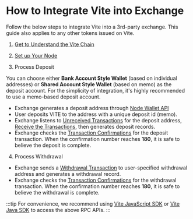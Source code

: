 # How to Integrate Vite into Exchange

Follow the below steps to integrate Vite into a 3rd-party exchange. This guide also applies to any other tokens issued on Vite.

1. [Get to Understand the Vite Chain](../../introduction/README.md)

2. [Set up Your Node](../node/install.md)

3. Process Deposit

You can choose either **Bank Account Style Wallet** (based on individual addresses) or **Shared Account Style Wallet** (based on memo) as the deposit account. For the simplicity of integration, it's highly recommended to use a memo-based deposit account. 

* Exchange generates a deposit address through [Node Wallet API](../../api/rpc/wallet_v2.md#wallet_createentropyfile)
* User deposits VITE to the address with a unique deposit id (memo).
* Exchange listens to [Unreceived Transactions](../../api/rpc/ledger_v2.md#ledger_getunreceivedblocksbyaddress) for the deposit address, [Receive the Transactions](../../api/rpc/ledger_v2.html#ledger_sendrawtransaction), then generates deposit records.
* Exchange checks the [Transaction Confirmations](../../api/rpc/ledger_v2.md#ledger_getaccountblockbyhash) for the deposit transaction. When the confirmation number reaches **180**, it is safe to believe the deposit is complete.

4. Process Withdrawal

* Exchange sends a [Withdrawal Transaction](../../api/rpc/ledger_v2.md#ledger_sendrawtransaction) to user-specified withdrawal address and generates a withdrawal record.
* Exchange checks the [Transaction Confirmations](../../api/rpc/ledger_v2.md#ledger_getaccountblockbyhash) for the withdrawal transaction. When the confirmation number reaches **180**, it is safe to believe the withdrawal is complete.

:::tip
For convenience, we recommend using [Vite JavaScript SDK](https://vite.wiki/api/vitejs/) or [Vite Java SDK](https://vite.wiki/api/javasdk/) to access the above RPC APIs.
:::
